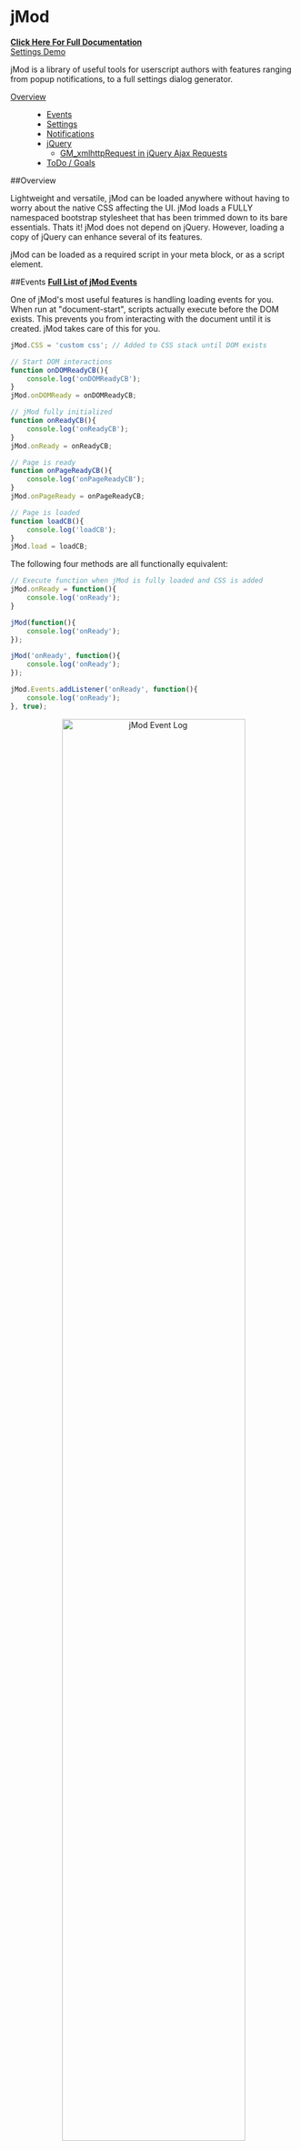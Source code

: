 jMod
========
**[Click Here For Full Documentation](http://doc.myuserjs.org/)**<br />
[Settings Demo](http://myuserjs.org/API/Demo/settings.html)

jMod is a library of useful tools for userscript authors with features ranging from popup notifications, to a full settings dialog generator.

<dl>
	<dt><a href="#overview">Overview</a></dt>
	<dd>
		<ul>
			<li>
				<a href="#jMod_Events">Events</a>
			</li>
			<li>
				<a href="#jMod_Settings">Settings</a>
			</li>
			<li>
				<a href="#jMod_Notifications">Notifications</a>
			</li>
			<li>
				<a href="#jMod_jQuery">jQuery</a>
				<ul>
					<li><a href="#jMod_jQuery_xmlhttpRequest">GM_xmlhttpRequest in jQuery Ajax Requests</a></li>
				</ul>
			</li>
			<li>
				<a href="todo">ToDo / Goals</a>
			</li>
		</ul>
	</dd>
</dl>

<a name="overview"></a>
##Overview

Lightweight and versatile, jMod can be loaded anywhere without having to worry about the native CSS affecting the UI. jMod loads a FULLY namespaced bootstrap stylesheet that has been trimmed down to its bare essentials. Thats it! jMod does not depend on jQuery. However, loading a copy of jQuery can enhance several of its features.

jMod can be loaded as a required script in your meta block, or as a script element.

<a name="jMod_Events"></a>
##Events
**[Full List of jMod Events](http://doc.myuserjs.org/tutorial-jMod-tutorial.html#standard_events_table)**

One of jMod's most useful features is handling loading events for you. When run at "document-start", scripts actually execute before the DOM exists. This prevents you from interacting with the document until it is created. jMod takes care of this for you.

```javascript
jMod.CSS = 'custom css'; // Added to CSS stack until DOM exists

// Start DOM interactions
function onDOMReadyCB(){
	console.log('onDOMReadyCB');
}
jMod.onDOMReady = onDOMReadyCB;

// jMod fully initialized
function onReadyCB(){
	console.log('onReadyCB');
}
jMod.onReady = onReadyCB;

// Page is ready
function onPageReadyCB(){
	console.log('onPageReadyCB');
}
jMod.onPageReady = onPageReadyCB;

// Page is loaded
function loadCB(){
	console.log('loadCB');
}
jMod.load = loadCB;
```

The following four methods are all functionally equivalent:
```javascript
// Execute function when jMod is fully loaded and CSS is added
jMod.onReady = function(){
	console.log('onReady');
}
```
```javascript
jMod(function(){
	console.log('onReady');
});
```
```javascript
jMod('onReady', function(){
	console.log('onReady');
});
```
```javascript
jMod.Events.addListener('onReady', function(){
	console.log('onReady');
}, true);
```

<div align="center">
	<a href="http://myuserjs.org/img/jMod/jMod_Events_Log.png">
		<img width="80%" align="center" src="http://myuserjs.org/img/jMod/jMod_Events_Log.png" alt="jMod Event Log">
	</a>
	<div align="center">jMod Event Log</div>
</div>

<br /><br />
<a name="jMod_Settings"></a>
##Settings
**[Settings Demo](http://myuserjs.org/API/Demo/settings.html)**<br />
**[Tutorial](http://doc.myuserjs.org/tutorial-jMod-tutorial.html#settings_example)**

<div align="center">
	<a href="http://myuserjs.org/img/jMod/jMod_Settings_Example.png">
		<img src="http://myuserjs.org/img/jMod/jMod_Settings_Example.png" alt="jMod Settings Example" width="80%" align="center">
	</a>
	<div align="center">jMod Settings Example</div>
</div>

<br /><br />
<a name="jMod_Notifications"></a>
##Notifications

<div align="center">
	<a href="http://myuserjs.org/img/jMod/jMod_Notification_Example.png" name="notification_example_image">
		<img src="http://myuserjs.org/img/jMod/jMod_Notification_Example.png" alt="jMod Notifications Example" width="50%" align="center">
	</a>
	<div align="center">jMod Notifications Example</div>
</div>


<a name="jMod_jQuery"></a>
##jQuery
Although jMod is designed to run without using jQuery, there are a few jQuery specific enhancements built in.

<a name="jMod_jQuery_xmlhttpRequest"></a>
###GM_xmlhttpRequest in jQuery Ajax Requests
jMod can extend any instance of jQuery to use **GM_xmlhttpRequest** as its default data transmission method. This allows you to reliably make cross-origin requests without any additionally flags. Doing this affects every ajax request made by jQuery.

[Documentation](http://doc.myuserjs.org/jMod.jQueryExtensions.html)
```javascript
if($){
	$(document).ready(function() {
		function test_jQueryFunctions(){
			jMod.jQueryExtensions.addCrossOriginSupport($);
			
			// Test $.ajax()
			console.log('Test $.ajax("http://google.com")');
			$.ajax({
					url: 'http://google.com',
					contentType: 'text/html',
					type: 'GET',
					dataType: 'html',
					onprogress: function(response){
						console.log('onprogress response', response);
					},
					onreadystatechange: function(response){
						console.log('onreadystatechange response', response);
					}
				})
				.done(function(data, textStatus, jqXHR) {
					console.log("$.ajax() success: ", jqXHR);
				})
				.fail(function() {
					console.log("$.ajax() error");
				});
			
			// Test $(element).load()
			console.log('Test $(element).load("http://google.com #hplogo")');
			var tmpDiv = document.createElement('div');
			tmpDiv.id = 'tmpDiv';
			document.body.appendChild(tmpDiv);
			
			$('#tmpDiv').load('http://google.com #hplogo', function(responseText, textStatus, jqXHR){
				console.log('$(element).load() ' + textStatus, jqXHR);
			});
		}

		test_jQueryFunctions();
	});
} else {
	console.log('Test Failed! No jQuery');
}
```

<a name="todo"></a>
##ToDo / Goals
<ul>
	<li><b>jMod.jQueryExtensions.addCrossOriginSupport</b><br /><br />
I need to add a version called <b>jMod.jQueryExtensions.exportCrossOriginSupport</b>. This would an exported function instead of adding the functions directly. This is for users that want to add cross origin support to a jQuery instance in the public scope from a privileged script. This will prevent any errors caused by an unsafe function trying to indirectly call GM_xmlhttpRequest.<br /><br />
This would, from the script author's perspective, work exactly the same as addCrossOriginSupport. However, a function has to be exported (via <b>ExportFunction</b>) to the public scope. This function is what jQuery will actually call, which itself calls the real function available inside jMod.
	</li>
	<li><b>mCloneInto</b><br /><br />
This jMod cloning function needs a better method for cloning objects when <b>cloneInto</b> is unavailable / not working. I have already created a function called <b>jMod.CloneProperties</b> that can clone an object in a manor similar to jQuery's <b>extend</b> method. However, CloneProperties copies non-enumerable properties and reconstructs their property constructors manually. This is a start, but it still needs a lot of work before it can be put into production.
	</li>
	<li><b>CSS</b><br /><br />
jMod uses a stripped-down, namespaced version of bootstrap, fontawesome, and a few other libraries. However, it still comes out to over 270kb! So it still needs to be worked on and trimmed down. Additionally, there is one library that the licensing is ambiguous and needs to be phased out before long.
	</li>
</ul>